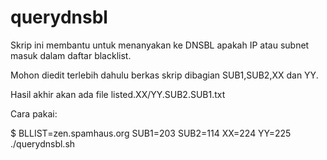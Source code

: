 # querydnsbl
Skrip ini membantu untuk menanyakan ke DNSBL apakah IP atau subnet masuk dalam daftar blacklist.

Mohon diedit terlebih dahulu berkas skrip dibagian SUB1,SUB2,XX dan YY.

Hasil akhir akan ada file listed.XX/YY.SUB2.SUB1.txt 

Cara pakai:

$ BLLIST=zen.spamhaus.org SUB1=203 SUB2=114 XX=224 YY=225 ./querydnsbl.sh

